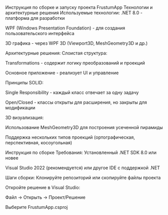Инструкция по сборке и запуску проекта FrustumApp
Технологии и архитектурные решения
Используемые технологии:
.NET 8.0 - платформа для разработки

WPF (Windows Presentation Foundation) - для создания пользовательского интерфейса

3D графика - через WPF 3D (Viewport3D, MeshGeometry3D и др.)

Архитектурные решения:
Слоистая структура:

Transformations - содержит логику преобразований и проекций

Основное приложение - реализует UI и управление

Принципы SOLID:

Single Responsibility - каждый класс отвечает за одну задачу

Open/Closed - классы открыты для расширения, но закрыты для модификации

3D визуализация:

Использование MeshGeometry3D для построения усеченной пирамиды

Поддержка нескольких типов проекций (ортографическая, перспективная, косоугольная)

Инструкция по сборке
Требования:
Установленный .NET SDK 8.0 или новее

Visual Studio 2022 (рекомендуется) или другое IDE с поддержкой .NET

Шаги сборки:
Клонируйте репозиторий или скопируйте файлы проекта

Откройте решение в Visual Studio:

Файл → Открыть → Проект/Решение

Выберите FrustumApp.csproj
